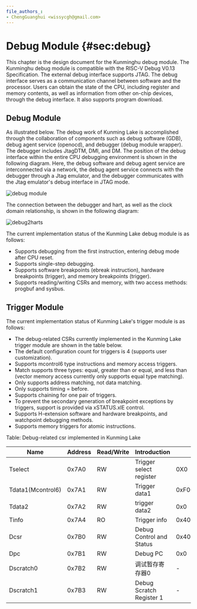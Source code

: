 ```yaml
---
file_authors_:
- ChengGuanghui <wissycgh@gmail.com>
---
```


# Debug Module {#sec:debug}

This chapter is the design document for the Kunminghu debug module. The
Kunminghu debug module is compatible with the RISC-V Debug V0.13 Specification.
The external debug interface supports JTAG. The debug interface serves as a
communication channel between software and the processor. Users can obtain the
state of the CPU, including register and memory contents, as well as information
from other on-chip devices, through the debug interface. It also supports
program download.

## Debug Module
As illustrated below. The debug work of Kunming Lake is accomplished through the
collaboration of components such as debug software (GDB), debug agent service
(openocd), and debugger (debug module wrapper). The debugger includes JtagDTM,
DMI, and DM. The position of the debug interface within the entire CPU debugging
environment is shown in the following diagram. Here, the debug software and
debug agent service are interconnected via a network, the debug agent service
connects with the debugger through a Jtag emulator, and the debugger
communicates with the Jtag emulator's debug interface in JTAG mode.

![debug module](figs/debugmodule.svg "debug module")

The connection between the debugger and hart, as well as the clock domain
relationship, is shown in the following diagram:

![debug2harts](figs/debug2harts.svg "debug2harts")

The current implementation status of the Kunming Lake debug module is as
follows:

* Supports debugging from the first instruction, entering debug mode after CPU
  reset.
* Supports single-step debugging.
* Supports software breakpoints (ebreak instruction), hardware breakpoints
  (trigger), and memory breakpoints (trigger).
* Supports reading/writing CSRs and memory, with two access methods: progbuf and
  sysbus.

## Trigger Module
The current implementation status of Kunming Lake's trigger module is as
follows:

* The debug-related CSRs currently implemented in the Kunming Lake trigger
  module are shown in the table below.
* The default configuration count for triggers is 4 (supports user
  customization).
* Supports mcontrol6 type instructions and memory access triggers.
* Match supports three types: equal, greater than or equal, and less than
  (vector memory access currently only supports equal type matching).
* Only supports address matching, not data matching.
* Only supports timing = before.
* Supports chaining for one pair of triggers.
* To prevent the secondary generation of breakpoint exceptions by triggers,
  support is provided via xSTATUS.xIE control.
* Supports H-extension software and hardware breakpoints, and watchpoint
  debugging methods.
* Supports memory triggers for atomic instructions.

Table: Debug-related csr implemented in Kunming Lake

| Name              | Address | Read/Write | Introduction             | Reset value         |
| ----------------- | ------- | ---------- | ------------------------ | ------------------- |
| Tselect           | 0x7A0   | RW         | Trigger select register  | 0X0                 |
| Tdata1(Mcontrol6) | 0x7A1   | RW         | Trigger data1            | 0xF0000000000000000 |
| Tdata2            | 0x7A2   | RW         | trigger data2            | 0x0                 |
| Tinfo             | 0x7A4   | RO         | Trigger info             | 0x40                |
| Dcsr              | 0x7B0   | RW         | Debug Control and Status | 0x40000003          |
| Dpc               | 0x7B1   | RW         | Debug PC                 | 0x0                 |
| Dscratch0         | 0x7B2   | RW         | 调试暂存寄存器0                 | -                   |
| Dscratch1         | 0x7B3   | RW         | Debug Scratch Register 1 | -                   |

